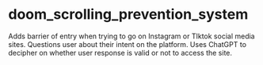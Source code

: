 # doom_scrolling_prevention_system
Adds barrier of entry when trying to go on Instagram or TIktok social media sites. Questions user about their intent on the platform. Uses ChatGPT to decipher on whether user response is valid or not to access the site.
